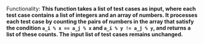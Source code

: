 Functionality: **This function takes a list of test cases as input, where each test case contains a list of integers and an array of numbers. It processes each test case by counting the pairs of numbers in the array that satisfy the condition `a_i % x == a_j % x` and `a_i % y != a_j % y`, and returns a list of these counts. The input list of test cases remains unchanged.**